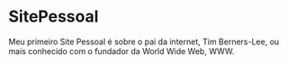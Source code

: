 # SitePessoal
Meu primeiro Site Pessoal é sobre o pai da internet, Tim Berners-Lee, ou mais conhecido com o fundador da World Wide Web,  WWW. 
